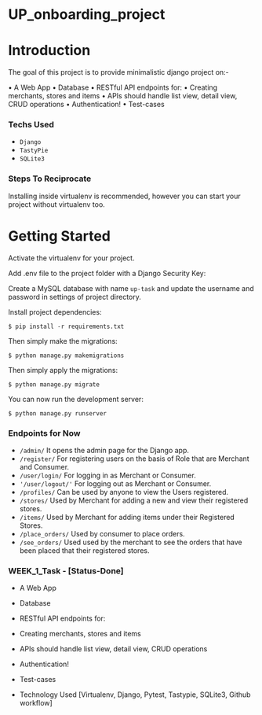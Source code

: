 # UP_onboarding_project

# Introduction

The goal of this project is to provide minimalistic django project on:-

• A Web App 
• Database 
• RESTful API endpoints for: 
• Creating merchants, stores and items 
• APIs should handle list view, detail view, CRUD operations 
• Authentication! 
• Test-cases 

### Techs Used

- `Django`
- `TastyPie`
- `SQLite3`

      
### Steps To Reciprocate


Installing inside virtualenv is recommended, however you can start your project without virtualenv too.



# Getting Started

    
Activate the virtualenv for your project.


Add .env file to the project folder with a Django Security Key:


Create a MySQL database with name `up-task` and update the username and password in settings of project directory.

    
Install project dependencies:

    $ pip install -r requirements.txt
    

Then simply make the migrations:

    $ python manage.py makemigrations
    
Then simply apply the migrations:

    $ python manage.py migrate
    

You can now run the development server:

    $ python manage.py runserver


### Endpoints for Now

- `/admin/` It opens the admin page for the Django app.
- `/register/` For registering users on the basis of Role that are Merchant and Consumer.
- `/user/login/` For logging in as Merchant or Consumer.
- `'/user/logout/'` For logging out as Merchant or Consumer.
- `/profiles/` Can be used by anyone to view the Users registered.
- `/stores/` Used by Merchant for adding a new and view their registered stores.
- `/items/` Used by Merchant for adding items under their Registered Stores.
- `/place_orders/` Used by consumer to place orders.
- `/see_orders/` Used used by the merchant to see the orders that have been placed that their registered stores.


### WEEK_1_Task - [Status-Done]
- A Web App 
- Database 
- RESTful API endpoints for: 
- Creating merchants, stores and items 
- APIs should handle list view, detail view, CRUD operations 
- Authentication! 
- Test-cases

- Technology Used [Virtualenv, Django, Pytest, Tastypie, SQLite3, Github workflow]
